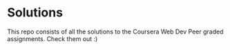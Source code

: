 # Solutions

This repo consists of all the solutions to the Coursera Web Dev Peer graded assignments. Check them out :)
